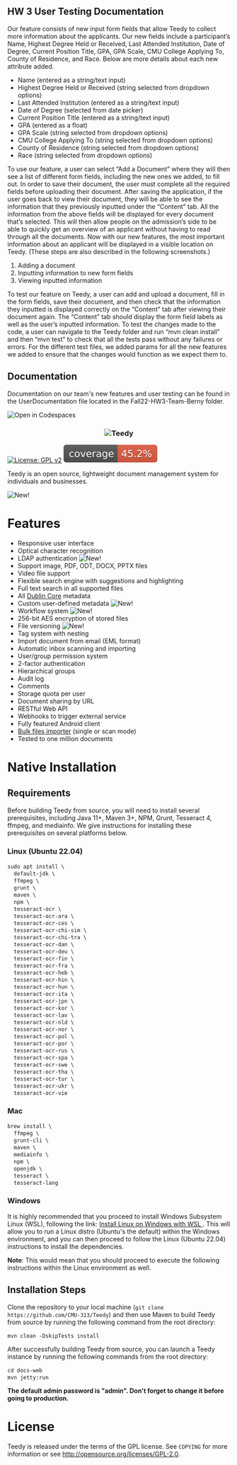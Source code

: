 ## HW 3 User Testing Documentation

Our feature consists of new input form fields that allow Teedy to collect more information about the applicants. Our new fields include a participant’s Name, Highest Degree Held or Received, Last Attended Institution, Date of Degree, Current Position Title, GPA, GPA Scale, CMU College Applying To, County of Residence, and Race. Below are more details about each new attribute added. 

- Name (entered as a string/text input)
- Highest Degree Held or Received (string selected from dropdown options)
- Last Attended Institution (entered as a string/text input)
- Date of Degree (selected from date picker)
- Current Position Title (entered as a string/text input)
- GPA (entered as a float)
- GPA Scale (string selected from dropdown options)
- CMU College Applying To (string selected from dropdown options)
- County of Residence (string selected from dropdown options)
- Race (string selected from dropdown options)

To use our feature, a user can select “Add a Document” where they will then see a list of different form fields, including the new ones we added, to fill out. In order to save their document, the user must complete all the required fields before uploading their document. After saving the application, if the user goes back to view their document, they will be able to see the information that they previously inputted under the “Content” tab. All the information from the above fields will be displayed for every document that’s selected. This will then allow people on the admission’s side to be able to quickly get an overview of an applicant without having to read through all the documents. Now with our new features, the most important information about an applicant will be displayed in a visible location on Teedy. (These steps are also described in the following screenshots.)

1. Adding a document
2. Inputting information to new form fields
3. Viewing inputted information

To test our feature on Teedy, a user can add and upload a document, fill in the form fields, save their document, and then check that the information they inputted is displayed correctly on the “Content” tab after viewing their document again. The “Content” tab should display the form field labels as well as the user’s inputted information. To test the changes made to the code, a user can navigate to the Teedy folder and run “mvn clean install” and then “mvn test” to check that all the tests pass without any failures or errors. For the different test files, we added params for all the new features we added to ensure that the changes would function as we expect them to. 

## Documentation


Documentation on our team's new features and user testing can be found in the UserDocumentation file located in the Fall22-HW3-Team-Berny folder. 

![Open in Codespaces](https://classroom.github.com/assets/open-in-codespaces-abfff4d4e15f9e1bd8274d9a39a0befe03a0632bb0f153d0ec72ff541cedbe34.svg)
<h3 align="center">
  <img src="https://teedy.io/img/github-title.png" alt="Teedy" width=500 />
</h3>

[![License: GPL v2](https://img.shields.io/badge/License-GPL%20v2-blue.svg)](https://www.gnu.org/licenses/old-licenses/gpl-2.0.en.html)
![Coverage](https://raw.githubusercontent.com/CMU-313/Teedy/badges/badges/jacoco.svg?token=GHSAT0AAAAAABYAA6NCYJCAXNYCQUUBMWB6YYKLW2Q)

Teedy is an open source, lightweight document management system for individuals and businesses.

![New!](https://teedy.io/img/laptop-demo.png?20180301)

# Features

- Responsive user interface
- Optical character recognition
- LDAP authentication ![New!](https://www.sismics.com/public/img/new.png)
- Support image, PDF, ODT, DOCX, PPTX files
- Video file support
- Flexible search engine with suggestions and highlighting
- Full text search in all supported files
- All [Dublin Core](http://dublincore.org/) metadata
- Custom user-defined metadata ![New!](https://www.sismics.com/public/img/new.png)
- Workflow system ![New!](https://www.sismics.com/public/img/new.png)
- 256-bit AES encryption of stored files
- File versioning ![New!](https://www.sismics.com/public/img/new.png)
- Tag system with nesting
- Import document from email (EML format)
- Automatic inbox scanning and importing
- User/group permission system
- 2-factor authentication
- Hierarchical groups
- Audit log
- Comments
- Storage quota per user
- Document sharing by URL
- RESTful Web API
- Webhooks to trigger external service
- Fully featured Android client
- [Bulk files importer](https://github.com/sismics/docs/tree/master/docs-importer) (single or scan mode)
- Tested to one million documents


# Native Installation

## Requirements

Before building Teedy from source, you will need to install several prerequisites, including Java 11+, Maven 3+, NPM, Grunt, Tesseract 4, ffmpeg, and mediainfo.
We give instructions for installing these prerequisites on several platforms below.

### Linux (Ubuntu 22.04)

```console
sudo apt install \
  default-jdk \
  ffmpeg \
  grunt \
  maven \
  npm \
  tesseract-ocr \
  tesseract-ocr-ara \
  tesseract-ocr-ces \
  tesseract-ocr-chi-sim \
  tesseract-ocr-chi-tra \
  tesseract-ocr-dan \
  tesseract-ocr-deu \
  tesseract-ocr-fin \
  tesseract-ocr-fra \
  tesseract-ocr-heb \
  tesseract-ocr-hin \
  tesseract-ocr-hun \
  tesseract-ocr-ita \
  tesseract-ocr-jpn \
  tesseract-ocr-kor \
  tesseract-ocr-lav \
  tesseract-ocr-nld \
  tesseract-ocr-nor \
  tesseract-ocr-pol \
  tesseract-ocr-por \
  tesseract-ocr-rus \
  tesseract-ocr-spa \
  tesseract-ocr-swe \
  tesseract-ocr-tha \
  tesseract-ocr-tur \
  tesseract-ocr-ukr \
  tesseract-ocr-vie
```

### Mac

```console
brew install \
  ffmpeg \
  grunt-cli \
  maven \
  mediainfo \
  npm \
  openjdk \
  tesseract \
  tesseract-lang
```

### Windows

It is highly recommended that you proceed to install Windows Subsystem Linux (WSL), following the link: [Install Linux on Windows with WSL
](https://docs.microsoft.com/en-us/windows/wsl/install). This will allow you to run a Linux distro (Ubuntu's the default) within the Windows environment, and you can then proceed to follow the Linux (Ubuntu 22.04) instructions to install the dependencies.

**Note**: This would mean that you should proceed to execute the following instructions within the Linux environment as well.

## Installation Steps

Clone the repository to your local machine (`git clone https://github.com/CMU-313/Teedy`) and then use Maven to build Teedy from source by running the following command from the root directory:

```console
mvn clean -DskipTests install
```

After successfully building Teedy from source, you can launch a Teedy instance by running the following commands from the root directory:

```console
cd docs-web
mvn jetty:run
```

**The default admin password is "admin". Don't forget to change it before going to production.**

# License

Teedy is released under the terms of the GPL license. See `COPYING` for more
information or see <http://opensource.org/licenses/GPL-2.0>.
